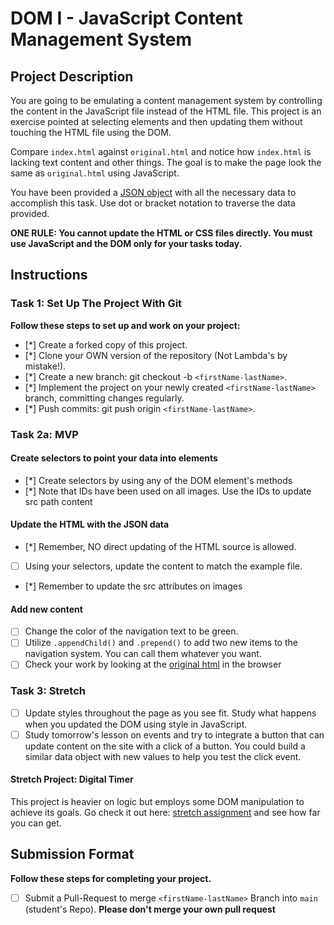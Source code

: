 # DOM I - JavaScript Content Management System

## Project Description

You are going to be emulating a content management system by controlling the content in the JavaScript file instead of the HTML file. This project is an exercise pointed at selecting elements and then updating them without touching the HTML file using the DOM.

Compare `index.html` against `original.html` and notice how `index.html` is lacking text content and other things. The goal is to make the page look the same as `original.html` using JavaScript.

You have been provided a [JSON object](js/index.js) with all the necessary data to accomplish this task.  Use dot or bracket notation to traverse the data provided.

**ONE RULE: You cannot update the HTML or CSS files directly.  You must use JavaScript and the DOM only for your tasks today.**

## Instructions

### Task 1: Set Up The Project With Git

**Follow these steps to set up and work on your project:**

* [*] Create a forked copy of this project.
* [*] Clone your OWN version of the repository (Not Lambda's by mistake!).
* [*] Create a new branch: git checkout -b `<firstName-lastName>`.
* [*] Implement the project on your newly created `<firstName-lastName>` branch, committing changes regularly.
* [*] Push commits: git push origin `<firstName-lastName>`.

### Task 2a: MVP

#### Create selectors to point your data into elements

* [*] Create selectors by using any of the DOM element's methods
* [*] Note that IDs have been used on all images. Use the IDs to update src path content

#### Update the HTML with the JSON data

* [*] Remember, NO direct updating of the HTML source is allowed.
* [ ] Using your selectors, update the content to match the example file.
* [*] Remember to update the src attributes on images

#### Add new content

* [ ] Change the color of the navigation text to be green.
* [ ] Utilize `.appendChild()` and `.prepend()` to add two new items to the navigation system. You can call them whatever you want.
* [ ] Check your work by looking at the [original html](original.html) in the browser

### Task 3: Stretch

* [ ] Update styles throughout the page as you see fit. Study what happens when you updated the DOM using style in JavaScript.  
* [ ] Study tomorrow's lesson on events and try to integrate a button that can update content on the site with a click of a button.  You could build a similar data object with new values to help you test the click event.

#### Stretch Project: Digital Timer

This project is heavier on logic but employs some DOM manipulation to achieve its goals.  Go check it out here: [stretch assignment](stretch-assignment) and see how far you can get.

## Submission Format

**Follow these steps for completing your project.**

* [ ] Submit a Pull-Request to merge `<firstName-lastName>` Branch into `main` (student's  Repo). **Please don't merge your own pull request**
